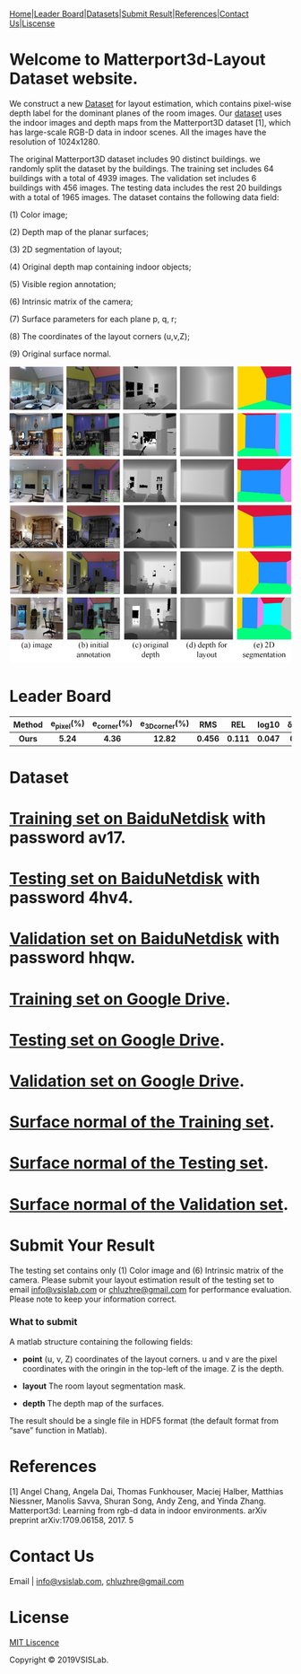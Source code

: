 

[Home](https://vsislab.github.io/Matterport3D-Layout/)|[Leader Board](#leader-board)|[Datasets](#dataset)|[Submit Result](#submit-your-result)|[References](#references)|[Contact Us](#contact-us)|[Liscense](#license)


# Welcome to Matterport3d-Layout Dataset website.

We construct a new [Dataset](#dataset) for layout estimation, which contains pixel-wise depth label for the dominant planes of the room images. Our [dataset](#dataset) uses the indoor images and depth maps from the Matterport3D dataset [1], which has large-scale RGB-D data in indoor scenes. All the images have the resolution of 1024x1280.

The original Matterport3D dataset includes 90 distinct buildings. we randomly split the dataset by the buildings. The training set includes 64 buildings with a total of 4939 images. The validation set includes 6 buildings with 456 images. The testing data includes the rest 20 buildings with a total of 1965 images. The dataset contains the following data field: 

(1) Color image;

(2) Depth map of the planar surfaces;

(3) 2D segmentation of layout;

(4) Original depth map containing indoor objects;

(5) Visible region annotation;

(6) Intrinsic matrix of the camera;

(7) Surface parameters for each plane p, q, r;

(8) The coordinates of the layout corners (u,v,Z);

(9) Original surface normal.

![Matterport3D](https://raw.githubusercontent.com/vsislab/Matterport3D-Layout/master/image.jpg)

# Leader Board

|Method | e<sub>pixel</sub>(%) | e<sub>corner</sub>(%) | e<sub>3Dcorner</sub>(%) | RMS | REL | log10 | &delta;&lt;1.25 | &delta;&lt;1.25<sup>2</sup> | &delta;&lt;1.25<sup>3</sup>|
|:----:|:----:|:----:|:----:|:----:|:----:|:----:|:----:|:----:|:----:|
|**Ours** | **5.24** | **4.36** | **12.82** | **0.456** | **0.111** | **0.047** | **0.892** | **0.975** | **0.994**|



# Dataset

# [Training set on BaiduNetdisk](https://pan.baidu.com/s/1UOzlB6IKvxM90dXFJk_9zg) with password av17.

# [Testing set on BaiduNetdisk](https://pan.baidu.com/s/1AbbPWaga2NPudP8_a999Lg) with password 4hv4.

# [Validation set on BaiduNetdisk](https://pan.baidu.com/s/1LEbVzz0ERYp2jBYuP_uTnA) with password hhqw.

# [Training set on Google Drive](https://drive.google.com/open?id=1k6tFoLpIwj1_vCHYPOSQDbpH4LrTyR8F).

# [Testing set on Google Drive](https://drive.google.com/open?id=1xLRAn-9RII-jQ-8WBEF3_xBNP4YgYcva).

# [Validation set on Google Drive](https://drive.google.com/open?id=1uDROzKBaJucNxGpzQeZ3tY4bc50s0rHU).

# [Surface normal of the Training set](https://1drv.ms/u/s!AvnwLMcAl2NUigfDUbHWLM-vTw3P?e=etX7Il).

# [Surface normal of the Testing set](https://1drv.ms/u/s!AvnwLMcAl2NUigb6rAUlJdD99RoU?e=p2214j).

# [Surface normal of the Validation set](https://1drv.ms/u/s!AvnwLMcAl2NUigVC8rN5HG8zVosC?e=vyQXiF).


# Submit Your Result

The testing set contains only (1) Color image and (6) Intrinsic matrix of the camera. Please submit your layout estimation result of the testing set to email <info@vsislab.com> or <chluzhre@gmail.com> for performance evaluation. Please note to keep your information correct.

### What to submit
A matlab structure containing the following fields:

- **point** (u, v, Z) coordinates of the layout corners. u and v are the pixel coordinates with the oringin in the top-left of the image. Z is the depth. 

- **layout** The room layout segmentation mask.

- **depth** The depth map of the surfaces.

The result should be a single file in HDF5 format (the default format from “save” function in Matlab).


# References

[1] Angel Chang, Angela Dai, Thomas Funkhouser, Maciej Halber, Matthias Niessner, Manolis Savva, Shuran Song, Andy Zeng, and Yinda Zhang. Matterport3d: Learning from rgb-d data in indoor environments. arXiv preprint arXiv:1709.06158, 2017. 5

# Contact Us

Email | <info@vsislab.com>, <chluzhre@gmail.com>


# License

[MIT Liscence](https://raw.githubusercontent.com/vsislab/Matterport3D-Layout/master/LICENSE.txt)

Copyright © 2019VSISLab. 
